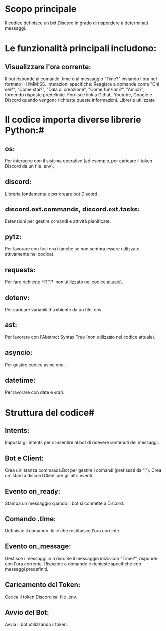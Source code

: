 # Scopo principale

Il codice definisce un bot Discord in grado di rispondere a determinati messaggi. 
# Le funzionalità principali includono:

## Visualizzare l'ora corrente:
Il bot risponde al comando .time o al messaggio "Time?" inviando l'ora nel formato HH:MM:SS.
Interazioni specifiche:
Reagisce a domande come "Chi sei?", "Come stai?", "Data di creazione", "Come funzioni?", "Amici?", fornendo risposte predefinite.
Fornisce link a Github, Youtube, Google e Discord quando vengono richieste queste informazioni.
Librerie utilizzate

# Il codice importa diverse librerie Python:#

## os: 
Per interagire con il sistema operativo (ad esempio, per caricare il token Discord da un file .env).
## discord: 
Libreria fondamentale per creare bot Discord.
## discord.ext.commands, discord.ext.tasks: 
Estensioni per gestire comandi e attività pianificate.
## pytz:
Per lavorare con fusi orari (anche se non sembra essere utilizzato attivamente nel codice).
## requests: 
Per fare richieste HTTP (non utilizzato nel codice attuale).
## dotenv:
Per caricare variabili d'ambiente da un file .env.
## ast: 
Per lavorare con l'Abstract Syntax Tree (non utilizzato nel codice attuale).
## asyncio:
Per gestire codice asincrono.
## datetime: 
Per lavorare con date e orari.

# Struttura del codice#

## Intents:

Imposta gli intents per consentire al bot di ricevere contenuti dei messaggi.
## Bot e Client:

Crea un'istanza commands.Bot per gestire i comandi (prefissati da ".").
Crea un'istanza discord.Client per gli altri eventi.
## Evento on_ready:

Stampa un messaggio quando il bot si connette a Discord.
## Comando .time:

Definisce il comando .time che restituisce l'ora corrente.
## Evento on_message:

Gestisce i messaggi in arrivo:
Se il messaggio inizia con "Time?", risponde con l'ora corrente.
Risponde a domande e richieste specifiche con messaggi predefiniti.
## Caricamento del Token:

Carica il token Discord dal file .env.
## Avvio del Bot:

Avvia il bot utilizzando il token.
